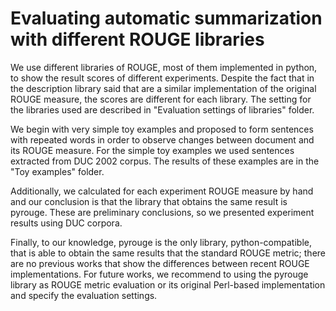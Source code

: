 # Evaluating automatic summarization with different ROUGE libraries

We use different libraries of ROUGE, most of them implemented in python, to show the result scores of different experiments. Despite the fact that in the description library said that are a similar implementation of the original ROUGE measure, the scores are different for each library. The setting for the libraries used are described in "Evaluation settings of libraries" folder.

We begin with very simple toy examples and proposed to form sentences with repeated words in order to observe changes between document and its ROUGE measure. For the simple toy examples we used sentences extracted from DUC 2002 corpus. The results of these examples are in the "Toy examples" folder.

Additionally, we calculated for each experiment ROUGE measure by hand and our conclusion is that the library that obtains the same result is pyrouge. These are preliminary conclusions, so we presented experiment results using DUC corpora.

Finally, to our knowledge, pyrouge is the only library, python-compatible, that is able to obtain the same results that the standard ROUGE metric; there are no previous works that show the differences between recent ROUGE implementations. For future works, we recommend to using the pyrouge library as ROUGE metric evaluation or its original Perl-based implementation and specify the evaluation settings.
